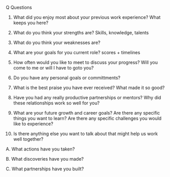 Q Questions

1. What did you enjoy most about your previous work experience?
What keeps you here?

2. What do you think your strengths are?  Skills, knowledge, talents

3. What do you think your weaknesses are?

4. What are your goals for you current role?  scores + timelines

5. How often would you like to meet to discuss your progress?  Will you come to me or will I have to goto you?

6. Do you have any personal goals or committments?

7. What is the best praise you have ever received?  What made it so good?

8. Have you had any really productive partnerships or mentors?  Why did these relationships work so well for you?

9. What are your future growth and career goals?  Are there any specific things you want to learn?  Are there any specific challenges you would like to experience?

10. Is there anything else you want to talk about that might help us work well together?



A. What actions have you taken?

B. What discoveries have you made?

C. What partnerships have you built?
